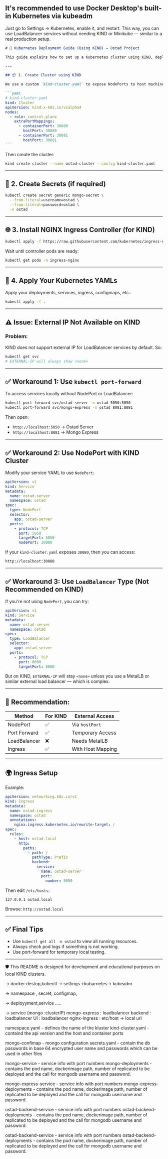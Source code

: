 ## It's recommended to use Docker Desktop's built-in Kubernetes via kubeadm

Just go to Settings → Kubernetes, enable it, and restart. This way, you can use LoadBalancer services without needing KIND or Minikube — similar to a real production setup.

````markdown
# 🚀 Kubernetes Deployment Guide (Using KIND) – Ostad Project

This guide explains how to set up a Kubernetes cluster using KIND, deploy services, enable Ingress, and access services externally.

---

## 📦 1. Create Cluster using KIND

We use a custom `kind-cluster.yaml` to expose NodePorts to host machine:

```yaml
# kind-cluster.yaml
kind: Cluster
apiVersion: kind.x-k8s.io/v1alpha4
nodes:
  - role: control-plane
    extraPortMappings:
      - containerPort: 30080
        hostPort: 30080
      - containerPort: 30081
        hostPort: 30081
```
````

Then create the cluster:

```bash
kind create cluster --name ostad-cluster --config kind-cluster.yaml
```

---

## 🔐 2. Create Secrets (if required)

```bash
kubectl create secret generic mongo-secret \
  --from-literal=username=ostad \
  --from-literal=password=ostad \
  -n ostad
```

---

## 🌐 3. Install NGINX Ingress Controller (for KIND)

```bash
kubectl apply -f https://raw.githubusercontent.com/kubernetes/ingress-nginx/controller-v1.10.1/deploy/static/provider/kind/deploy.yaml
```

Wait until controller pods are ready:

```bash
kubectl get pods -n ingress-nginx
```

---

## 🚀 4. Apply Your Kubernetes YAMLs

Apply your deployments, services, ingress, configmaps, etc.:

```bash
kubectl apply -f .
```

---

## ⚠️ Issue: External IP Not Available on KIND

### Problem:

KIND does not support external IP for LoadBalancer services by default. So:

```bash
kubectl get svc
# EXTERNAL-IP will always show <none>
```

---

## ✅ Workaround 1: Use `kubectl port-forward`

To access services locally without NodePort or LoadBalancer:

```bash
kubectl port-forward svc/ostad-server -n ostad 5050:5050
kubectl port-forward svc/mongo-express -n ostad 8081:8081
```

Then open:

- `http://localhost:5050` → Ostad Server
- `http://localhost:8081` → Mongo Express

---

## ✅ Workaround 2: Use NodePort with KIND Cluster

Modify your service YAML to use `NodePort`:

```yaml
apiVersion: v1
kind: Service
metadata:
  name: ostad-server
  namespace: ostad
spec:
  type: NodePort
  selector:
    app: ostad-server
  ports:
    - protocol: TCP
      port: 5050
      targetPort: 5050
      nodePort: 30080
```

If your `kind-cluster.yaml` exposes `30080`, then you can access:

```
http://localhost:30080
```

---

## ✅ Workaround 3: Use `LoadBalancer` Type (Not Recommended on KIND)

If you're not using `NodePort`, you can try:

```yaml
apiVersion: v1
kind: Service
metadata:
  name: ostad-server
  namespace: ostad
spec:
  type: LoadBalancer
  selector:
    app: ostad-server
  ports:
    - protocol: TCP
      port: 8000
      targetPort: 8000
```

But on KIND, `EXTERNAL-IP` will stay `<none>` unless you use a MetalLB or similar external load balancer — which is complex.

---

## 📌 Recommendation:

| Method       | For KIND | External Access   |
| ------------ | -------- | ----------------- |
| NodePort     | ✅       | Via `hostPort`    |
| Port Forward | ✅       | Temporary Access  |
| LoadBalancer | ❌       | Needs MetalLB     |
| Ingress      | ✅       | With Host Mapping |

---

## 🌍 Ingress Setup

Example:

```yaml
apiVersion: networking.k8s.io/v1
kind: Ingress
metadata:
  name: ostad-ingress
  namespace: ostad
  annotations:
    nginx.ingress.kubernetes.io/rewrite-target: /
spec:
  rules:
    - host: ostad.local
      http:
        paths:
          - path: /
            pathType: Prefix
            backend:
              service:
                name: ostad-server
                port:
                  number: 5050
```

Then edit `/etc/hosts`:

```
127.0.0.1 ostad.local
```

Browse: `http://ostad.local`

---

## ✅ Final Tips

- Use `kubectl get all -n ostad` to view all running resources.
- Always check pod logs if something is not working.
- Use port-forward for temporary local testing.

---

🛡️ This README is designed for development and educational purposes on local KIND clusters.

-> docker destop,kubectl -> settings->kubarnetes-> kubeadm

-> namespace , secret, configmap,

-> deployyment,service .....

-> service (mongo :clusterIP) mongo-express : loadbalancer backend : loadbalancer UI : loadbalancer nginx-Ingress : etc/host -> local url


namespace.yaml - defines the name of the kluster
kind-cluster.yaml - containd the api version and the host and container ports

mongo-confimap - mongo configuration
secrets.yaml - contain the db passwords in base 64 encrypted user name and passwords which can be used in other files

mongo-service - service info with port numbers
mongo-deployments - contains the pod name, dockerimage path, number of replicated to be deployed and the call for mongodb username and password.

mongo-express-service - service info with port numbers
mongo-express-deployments - contains the pod name, dockerimage path, number of replicated to be deployed and the call for mongodb username and password.

ostad-backend-service - service info with port numbers
ostad-backend-deployments - contains the pod name, dockerimage path, number of replicated to be deployed and the call for mongodb username and password.

ostad-backend-service - service info with port numbers
ostad-backend-deployments - contains the pod name, dockerimage path, number of replicated to be deployed and the call for mongodb username and password.